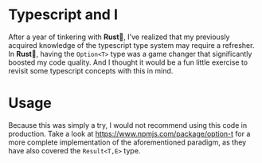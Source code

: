 # Typescript and I
After a year of tinkering with **Rust**:crab:, I've realized that my previously acquired knowledge of the typescript type system may require a refresher.
In **Rust**:crab:, having the `Option<T>` type was a game changer that significantly boosted my code quality. And I thought it would be a fun little exercise to revisit some typescript concepts with this in mind.

# Usage
Because this was simply a try, I would not recommend using this code in production.
Take a look at https://www.npmjs.com/package/option-t for a more complete implementation of the aforementioned paradigm, as they have also covered the `Result<T,E>` type.

